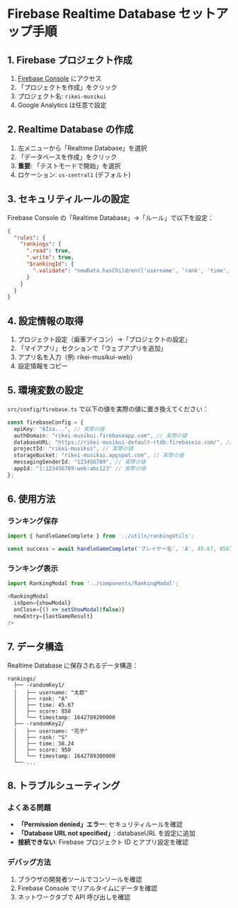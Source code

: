 # Firebase Realtime Database セットアップ手順

## 1. Firebase プロジェクト作成

1. [Firebase Console](https://console.firebase.google.com/) にアクセス
2. 「プロジェクトを作成」をクリック
3. プロジェクト名: `rikei-musikui`
4. Google Analytics は任意で設定

## 2. Realtime Database の作成

1. 左メニューから「Realtime Database」を選択
2. 「データベースを作成」をクリック
3. **重要**: 「テストモードで開始」を選択
4. ロケーション: `us-central1` (デフォルト)

## 3. セキュリティルールの設定

Firebase Console の「Realtime Database」→「ルール」で以下を設定：

```json
{
  "rules": {
    "rankings": {
      ".read": true,
      ".write": true,
      "$rankingId": {
        ".validate": "newData.hasChildren(['username', 'rank', 'time', 'score', 'timestamp']) && newData.child('username').isString() && newData.child('rank').isString() && newData.child('time').isNumber() && newData.child('score').isNumber() && newData.child('timestamp').isNumber()"
      }
    }
  }
}
```

## 4. 設定情報の取得

1. プロジェクト設定（歯車アイコン）→「プロジェクトの設定」
2. 「マイアプリ」セクションで「ウェブアプリを追加」
3. アプリ名を入力（例: rikei-musikui-web）
4. 設定情報をコピー

## 5. 環境変数の設定

`src/config/firebase.ts` で以下の値を実際の値に置き換えてください：

```typescript
const firebaseConfig = {
  apiKey: "AIza...", // 実際の値
  authDomain: "rikei-musikui.firebaseapp.com", // 実際の値
  databaseURL: "https://rikei-musikui-default-rtdb.firebaseio.com/", // 重要: Realtime Database URL
  projectId: "rikei-musikui", // 実際の値
  storageBucket: "rikei-musikui.appspot.com", // 実際の値
  messagingSenderId: "123456789", // 実際の値
  appId: "1:123456789:web:abc123" // 実際の値
};
```

## 6. 使用方法

### ランキング保存
```typescript
import { handleGameComplete } from '../utils/rankingUtils';

const success = await handleGameComplete('プレイヤー名', 'A', 45.67, 850);
```

### ランキング表示
```typescript
import RankingModal from '../components/RankingModal';

<RankingModal 
  isOpen={showModal}
  onClose={() => setShowModal(false)}
  newEntry={lastGameResult}
/>
```

## 7. データ構造

Realtime Database に保存されるデータ構造：

```
rankings/
  ├── -randomKey1/
  │   ├── username: "太郎"
  │   ├── rank: "A"
  │   ├── time: 45.67
  │   ├── score: 850
  │   └── timestamp: 1642789200000
  ├── -randomKey2/
  │   ├── username: "花子"
  │   ├── rank: "S"
  │   ├── time: 38.24
  │   ├── score: 950
  │   └── timestamp: 1642789300000
  └── ...
```

## 8. トラブルシューティング

### よくある問題
- **「Permission denied」エラー**: セキュリティルールを確認
- **「Database URL not specified」**: databaseURL を設定に追加
- **接続できない**: Firebase プロジェクト ID とアプリ設定を確認

### デバッグ方法
1. ブラウザの開発者ツールでコンソールを確認
2. Firebase Console でリアルタイムにデータを確認
3. ネットワークタブで API 呼び出しを確認
